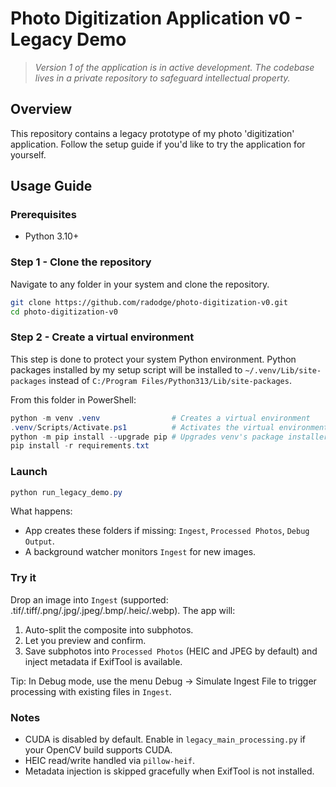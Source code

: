 # Photo Digitization Application v0 - Legacy Demo
> *Version 1 of the application is in active development. The codebase lives in a private repository to safeguard intellectual property.*
## Overview
This repository contains a legacy prototype of my photo 'digitization' application. Follow the setup guide if you'd like to try the application for yourself.


## Usage Guide
### Prerequisites
- Python 3.10+
### Step 1 - Clone the repository
Navigate to any folder in your system and clone the repository.
```bash
git clone https://github.com/radodge/photo-digitization-v0.git
cd photo-digitization-v0
```

### Step 2 - Create a virtual environment
This step is done to protect your system Python environment. Python packages installed by my setup script will be installed to `~/.venv/Lib/site-packages` instead of `C:/Program Files/Python313/Lib/site-packages`.

From this folder in PowerShell:

```powershell
python -m venv .venv                # Creates a virtual environment
.venv/Scripts/Activate.ps1          # Activates the virtual environment
python -m pip install --upgrade pip # Upgrades venv's package installer
pip install -r requirements.txt
```

### Launch

```powershell
python run_legacy_demo.py
```

What happens:
- App creates these folders if missing: `Ingest`, `Processed Photos`, `Debug Output`.
- A background watcher monitors `Ingest` for new images.

### Try it

Drop an image into `Ingest` (supported: .tif/.tiff/.png/.jpg/.jpeg/.bmp/.heic/.webp). The app will:
1) Auto-split the composite into subphotos.
2) Let you preview and confirm.
3) Save subphotos into `Processed Photos` (HEIC and JPEG by default) and inject metadata if ExifTool is available.

Tip: In Debug mode, use the menu Debug → Simulate Ingest File to trigger processing with existing files in `Ingest`.

### Notes

- CUDA is disabled by default. Enable in `legacy_main_processing.py` if your OpenCV build supports CUDA.
- HEIC read/write handled via `pillow-heif`.
- Metadata injection is skipped gracefully when ExifTool is not installed.
